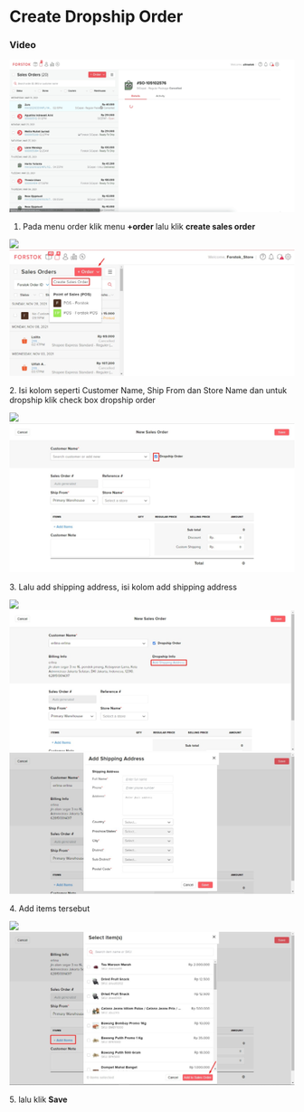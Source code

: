 # Create Dropship Order

### Video

![](../../.gitbook/assets/create-dropship-order.gif)

1. Pada menu order klik menu **+order** lalu klik **create sales order**

![](https://lh6.googleusercontent.com/emaJ1RagMoSUQEDyTyt9oEYAR-PD9p7GTuvp7nvOsRM7HyimQHXLa2JtwpQFfCtNEJfhJmSQjPQ7W4D3dOvncN3a8l0V05HyGd5IXuzWfoM3sswPBDrwzxshRNMrnAU\_v3wLu02c) ![](<../../.gitbook/assets/create (1).jpg>)

2\. Isi kolom seperti Customer Name, Ship From dan Store Name dan untuk dropship klik check box dropship order

![](https://lh6.googleusercontent.com/\_smesUjuuCdJFCvOlI6im56ZOuvidfj2PwKznuPf28-4clJVzIUylKA6HzgFhyS3vtxDss5qFMw-AiO3CcQsbJHpdYbJPgAHsrUrx9ER0TjvFhy6zZqHZM0fp0uF-F9jwUjBHnny) ![](../../.gitbook/assets/see.jpg)

3\. Lalu add shipping address, isi kolom add shipping address

![](https://lh4.googleusercontent.com/zrszCcp9NHsuyPe2F1c8imYoPHJCMbCNp3Mfy9OI5dUqai6KZwhd5aB7VMLqO3J3aAkyXDUMQcpwLm4x7wpo6LuxyoQ2D7LNfewt9OGyCm8qf2ZhwmM4haE1iFcH3Lhb2YXE3OUy) ![](../../.gitbook/assets/q.jpg) ![](../../.gitbook/assets/qq.jpg)

4\. Add items tersebut

![](https://lh5.googleusercontent.com/rYieB2nzv3SCj5pZYZb8NM\_qQfywxuvPAnQSzp96AveKHFpdr9NTg-Hl3PKyFDvNO0KhFlZXK94BnpbUL7cXilYHM22KQegJllZ7WFKUOTS6LLU8ZihMh9sEg6gINDDcsluZOtXB) ![](../../.gitbook/assets/iteh.jpg)

5\. lalu klik **Save**

